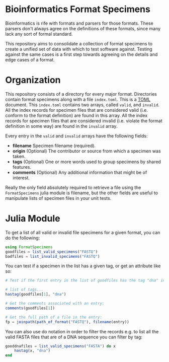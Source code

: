 # Bioinformatics Format Specimens

Bioinformatics is rife with formats and parsers for those formats. These parsers
don't always agree on the definitions of these formats, since many lack any sort
of formal standard.

This repository aims to consolidate a collection of format specimens to create a
unified set of data with which to test software against. Testing against the
same cases is a first step towards agreeing on the details and edge cases of a
format.

# Organization

This repository consists of a directory for every major format. Directories
contain format specimens along with a file `index.toml`. This is a
[TOML](https://github.com/toml-lang/toml) document.
This `index.toml` contains two arrays, called `valid`, and `invalid`. All the 
index records for specimen files that are considered valid (i.e. conform to the
format definition) are found in this array.
All the index records for specimen files that are considered invalid (i.e.
violate the format definition in some way) are found in the `invalid` array.

Every entry in the `valid` and `invalid` arrays have the following fields:

  * **filename** Specimen filename (required).
  * **origin** (Optional) The contributor or source from which a specimen was taken.
  * **tags** (Optional) One or more words used to group specimens by shared features.
  * **comments** (Optional) Any additional information that might be of
    interest.
    
Really the only field absolutely required to retrieve a file using the 
`FormatSpecimens` julia module is filename, but the other fields are useful to
manipulate lists of specimen files in your unit tests.

# Julia Module

To get a list of all valid or invalid file specimens for a given format, you
can do the following:

```julia
using FormatSpecimens
goodfiles = list_valid_specimens("FASTQ")
badfiles = list_invalid_specimens("FASTQ")
```

You can test if a specimen in the list has a given tag, or get an attribute
like so:

```julia
# Test if the first entry in the list of goodfiles has the tag "dna" in it's

# list of tags... 
hastag(goodfiles[1], "dna")

# Get the comments associated with an entry:
comments(goodfiles[1])

# Get the full path of a file in the entry:
fp = joinpath(path_of_format("FASTQ"), filename(entry))
```

You can also use do notation in order to filter the records e.g. to list all the
valid FASTA files that are of a DNA sequence you can filter by tag:

```julia
gooddnafiles = list_valid_specimens("FASTA") do x
    hastag(x, "dna")
end
```
